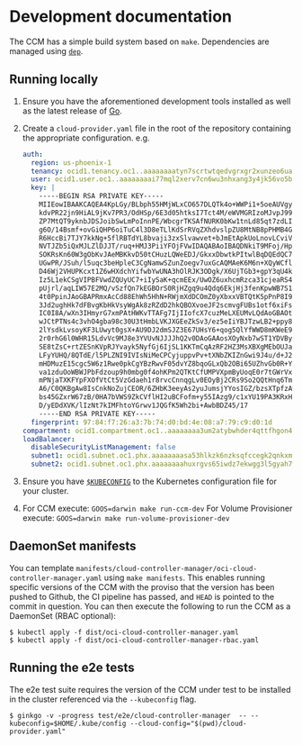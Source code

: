 # Development documentation

The CCM has a simple build system based on `make`. Dependencies are managed
using [`dep`][2].

## Running locally
 1. Ensure you have the aforementioned development tools installed
    as well as the latest release of [Go][3].

 2. Create a `cloud-provider.yaml` file in the root of the repository containing
    the appropriate configuration. e.g.

    ```yaml
    auth:
      region: us-phoenix-1
      tenancy: ocid1.tenancy.oc1..aaaaaaaatyn7scrtwtqedvgrxgr2xunzeo6uanvyhzxqblctwkrpisvke4kq
      user: ocid1.user.oc1..aaaaaaaai77mql2xerv7cn6wu3nhxang3y4jk56vo5bn5l5lysl34avnui3q
      key: |
        -----BEGIN RSA PRIVATE KEY-----
        MIIEowIBAAKCAQEA4KpLGy/BLbph55HMjWLxCO657DLQTk4o+WWPi1+5oeAUVgyh
        kdvPR22jn9HiAL9jKv7PR3/OdHSp/6E3d05htksI7Tct4M/eWVMGRIzoMJvpJ99e
        ZP7MtQT9yknbJDSJoibSwLmPoInnPE/WbcgrTKSAfNURK0bKw1tnLd85qt7zdLI3
        g6O/14Bsmf+ovGiQHP6oiTuC4l3D8eTLlKdSrRVqZXhdvslpZU8MtNB8pPHMB4GZ
        R6HccBi7TJY7kkNg+5flRBTdYL8bvaji3zxSlvawvet+bJmEtApkUoLnovLCviVp
        NVTJZb5iQxMJLZlDJJT/ruq+HMJ3PiiYFOjFVwIDAQABAoIBAQDNkiT9MFoj/Hpf
        SOKRsKn60W3gObKvJAeMBKkvD50tCHuzLQWeEDJ/GkxxDbwtkPItwlBqDQEdQC7Z
        UGwPR/JSuh/l5uqc3beHpleC3CgNamwSZunZoegv7uxGcAQMAeK6M6n+XQyWCflD
        D46Wj2VHUPKcxt1Z6wHXdchYifwbYwUNA3hOlRJK3ODgk/X6UjTGb3+gpY3qU4kX
        Iz5L1ekCSgVIPBFVwdZQUyUC7+iIySaK+qcmEEx/UwOZ6uxhcmRzca31cjeaRS4H
        pUjrl/aqLIW57E2MQ/vSzfQn7kEGBOrS0RjHZgq9u4Qdq6EkjHj3fenKpwWB7S1z
        4t0PpinJAoGBAPRmxAcCd88EhWh5HhN+RWjmXdDCOmZ0yXbxxVBTQtK5pPnP8I9A
        3Jd2ughHk7dFBvgKbHkVsyWgAk8zRZdD2hkQBOXvoeJF2scmvgFUBs1otf6xiFsf
        IC0I8A/wXn3IHmyrG7xmPAtHWKvTTAFg7IjIIofcX7cuzMeLXEUMvLQdAoGBAOtT
        wJCtPTNs4c3vhO4gba98c30U3tHmbLVKJXGEeZkSv3/ez5eIiYBJTzwLB2+ppy8j
        2lYsdkLvsoyKF3LUwyt0gsX+AU9DJ2dmSJZ3E67UHsY6+qog5QlYfWWD8mKWeE9L
        2r0rhG6l0WHR15LdvVc9MJ8e3YVUvNJJJJhQ2v0DAoGAAosXOyNxb7wST1YDVBya
        SE8tZsC+rtZESnKVpRJYvayk5NyfGj6IjSL1KKTmCqAzRF2HZ3MsXBXgMEbOUJaq
        LFyYUHQ/8QTdE/l5PLZNI9IVIsNiMeCPCyjuppvPv+tXNbZKIZnGwi9J4u/d+J2z
        mHDMuzE15cgc5W6z1Rwe0pkCgYBzRwvF05dvYZ8bqoGLxQb2OBi65UZhvGb0R+Yf
        va1zduOoWBWJPbFdzoup9h0mbg0f4ohKPm2QTKtCfUMPVXpmByUoqE0r7tGWrVxR
        mPNjaTXKFYpFXOfVtCt5VzGdaeh1r8rvcCnnqgLv0EOyBj2CRs9So2QQtHnq6Tms
        A6/C0QKBgAw8IsCnkNoZujCEOR/6ZHbK3eeyAs2yuJumsjYYosIGZ/bzsXTpfzAw
        bs45GZxrW67zB/0HA7bVWS9ZkCVflHI2uBCFofm+y55IAzg9/c1xYU19PA3KRxHZ
        D/yEDdXVK/lIzNt7kIMFhtoYGrwv1JQGfK5Wh2bi+AwbBDZ45/17
        -----END RSA PRIVATE KEY-----
      fingerprint: 97:84:f7:26:a3:7b:74:d0:bd:4e:08:a7:79:c9:d0:1d
    compartment: ocid1.compartment.oc1..aaaaaaaa3um2atybwhder4qttfhgon4j3hcxgmsvnyvx4flfjyewkkwfzwnq
    loadBalancer:
      disableSecurityListManagement: false
      subnet1: ocid1.subnet.oc1.phx.aaaaaaaasa53hlkzk6nzksqfccegk2qnkxmphkblst3riclzs4rhwg7rg57q
      subnet2: ocid1.subnet.oc1.phx.aaaaaaaahuxrgvs65iwdz7ekwgg3l5gyah7ww5klkwjcso74u3e4i64hvtvq
    ```
 3. Ensure you have [`$KUBECONFIG`][4] to the Kubernetes configuration file for
    your cluster.

 4. For CCM execute:
    `GOOS=darwin make run-ccm-dev`
    For Volume Provisioner execute:
    `GOOS=darwin make run-volume-provisioner-dev`
 

## DaemonSet manifests

You can template `manifests/cloud-controller-manager/oci-cloud-controller-manager.yaml`
using `make manifests`. This enables running specific versions of the CCM with
the proviso that the version has been pushed to Github, the CI pipeline has
passed, and `HEAD` is pointed to the commit in question. You can then execute
the following to run the CCM as a DaemonSet (RBAC optional):

```console
$ kubectl apply -f dist/oci-cloud-controller-manager.yaml
$ kubectl apply -f dist/oci-cloud-controller-manager-rbac.yaml
```

## Running the e2e tests

The e2e test suite requires the version of the CCM under test to be installed in
the cluster referenced via the `--kubeconfig` flag.

```console
$ ginkgo -v -progress test/e2e/cloud-controller-manager  -- --kubeconfig=$HOME/.kube/config --cloud-config="$(pwd)/cloud-provider.yaml"
```

[1]: https://www.docker.com/
[2]: https://github.com/golang/dep
[3]: https://golang.org/
[4]: https://kubernetes.io/docs/concepts/configuration/organize-cluster-access-kubeconfig/
